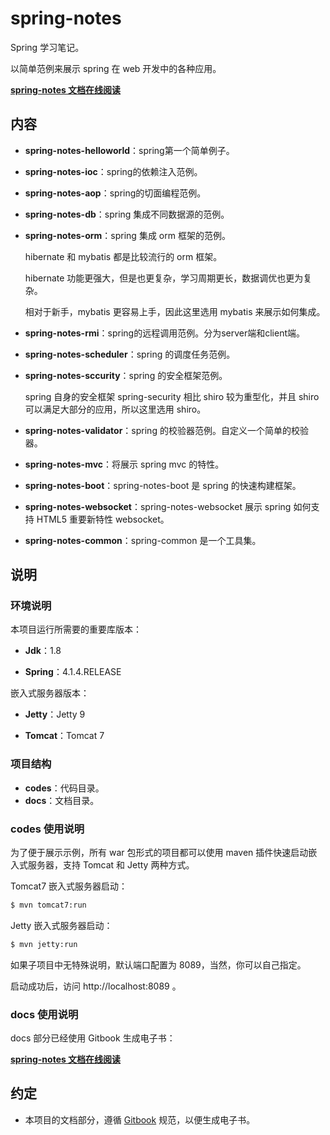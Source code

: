 # spring-notes

Spring 学习笔记。

以简单范例来展示 spring 在 web 开发中的各种应用。

[**spring-notes 文档在线阅读**](https://dunwu.gitbooks.io/spring-notes/)

## 内容

- **spring-notes-helloworld**：spring第一个简单例子。

- **spring-notes-ioc**：spring的依赖注入范例。

- **spring-notes-aop**：spring的切面编程范例。

- **spring-notes-db**：spring 集成不同数据源的范例。

- **spring-notes-orm**：spring 集成 orm 框架的范例。

  hibernate 和 mybatis 都是比较流行的 orm 框架。

  hibernate 功能更强大，但是也更复杂，学习周期更长，数据调优也更为复杂。

  相对于新手，mybatis 更容易上手，因此这里选用 mybatis 来展示如何集成。

- **spring-notes-rmi**：spring的远程调用范例。分为server端和client端。

- **spring-notes-scheduler**：spring 的调度任务范例。

- **spring-notes-sccurity**：spring 的安全框架范例。

  spring 自身的安全框架 spring-security 相比 shiro 较为重型化，并且 shiro 可以满足大部分的应用，所以这里选用 shiro。

- **spring-notes-validator**：spring 的校验器范例。自定义一个简单的校验器。

- **spring-notes-mvc**：将展示 spring mvc 的特性。

- **spring-notes-boot**：spring-notes-boot 是 spring 的快速构建框架。

- **spring-notes-websocket**：spring-notes-websocket 展示 spring 如何支持 HTML5 重要新特性 websocket。

- **spring-notes-common**：spring-common 是一个工具集。

## 说明

### 环境说明

本项目运行所需要的重要库版本：

- **Jdk**：1.8

- **Spring**：4.1.4.RELEASE

嵌入式服务器版本：

- **Jetty**：Jetty 9

- **Tomcat**：Tomcat 7

### 项目结构

- **codes**：代码目录。
- **docs**：文档目录。

### codes 使用说明

为了便于展示示例，所有 war 包形式的项目都可以使用 maven 插件快速启动嵌入式服务器，支持 Tomcat 和 Jetty 两种方式。

Tomcat7 嵌入式服务器启动：

```bash
$ mvn tomcat7:run
```

Jetty 嵌入式服务器启动：

```bash
$ mvn jetty:run
```

如果子项目中无特殊说明，默认端口配置为 8089，当然，你可以自己指定。

启动成功后，访问 http://localhost:8089 。

### docs 使用说明

docs 部分已经使用 Gitbook 生成电子书：

[**spring-notes 文档在线阅读**](https://dunwu.gitbooks.io/spring-notes/)

## 约定

- 本项目的文档部分，遵循 [Gitbook](https://github.com/GitbookIO/gitbook) 规范，以便生成电子书。
